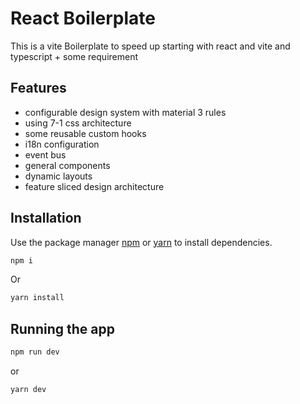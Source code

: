 # React Boilerplate

This is a vite Boilerplate to speed up starting with react and vite and typescript + some requirement

## Features

- configurable design system with material 3 rules
- using 7-1 css architecture
- some reusable custom hooks
- i18n configuration
- event bus
- general components
- dynamic layouts
- feature sliced design architecture

## Installation

Use the package manager [npm](https://www.npmjs.com) or [yarn](https://yarnpkg.com) to install dependencies.

```bash
npm i
```

Or

```bash
yarn install
```

## Running the app

```bash
npm run dev
```

or

```bash
yarn dev
```
